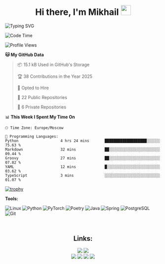 <h1 align="center">Hi there, I'm Mikhail
<img src="https://user-images.githubusercontent.com/74038190/235223585-049a7ac0-b529-416d-b504-ed24aea7d99b.gif" height="32"/></h1>

<img  src="https://readme-typing-svg.herokuapp.com?font=Fira+Code&pause=1000&random=false&width=435&lines=Machine+learning+engineer" alt="Typing SVG"  />

<!--START_SECTION:waka-->
![Code Time](http://img.shields.io/badge/Code%20Time-299%20hrs%2057%20mins-blue)

![Profile Views](http://img.shields.io/badge/Profile%20Views-113-blue)

**🐱 My GitHub Data** 

> 📦 15.1 kB Used in GitHub's Storage 
 > 
> 🏆 38 Contributions in the Year 2025
 > 
> 💼 Opted to Hire
 > 
> 📜 22 Public Repositories 
 > 
> 🔑 6 Private Repositories 
 > 
📊 **This Week I Spent My Time On** 

```text
🕑︎ Time Zone: Europe/Moscow

💬 Programming Languages: 
Python                   4 hrs 24 mins       ███████████████████░░░░░░   75.63 % 
Markdown                 32 mins             ██░░░░░░░░░░░░░░░░░░░░░░░   09.44 % 
Groovy                   27 mins             ██░░░░░░░░░░░░░░░░░░░░░░░   07.82 % 
YAML                     12 mins             █░░░░░░░░░░░░░░░░░░░░░░░░   03.62 % 
TypeScript               3 mins              ░░░░░░░░░░░░░░░░░░░░░░░░░   01.07 % 
```


<!--END_SECTION:waka-->

[![trophy](https://github-profile-trophy.vercel.app/?username=miklrz&theme=onedark&title=-Issues,-Reviews)](https://github.com/ryo-ma/github-profile-trophy)

<p><b>Tools:</b></p>

![Linux](https://img.shields.io/badge/Linux-FCC624?style=for-the-badge&logo=linux&logoColor=black)
![Python](https://img.shields.io/badge/python-3670A0?style=for-the-badge&logo=python&logoColor=ffdd54)
![PyTorch](https://img.shields.io/badge/PyTorch-%23EE4C2C.svg?style=for-the-badge&logo=PyTorch&logoColor=white)
![Poetry](https://img.shields.io/badge/Poetry-%233B82F6.svg?style=for-the-badge&logo=poetry&logoColor=0B3D8D)
![Java](https://img.shields.io/badge/java-%23ED8B00.svg?style=for-the-badge&logo=openjdk&logoColor=white)
![Spring](https://img.shields.io/badge/Spring-6DB33F?style=for-the-badge&logo=spring&logoColor=white)
![PostgreSQL](https://img.shields.io/badge/PostgreSQL-316192?style=for-the-badge&logo=postgresql&logoColor=white)
![Git](https://img.shields.io/badge/git-%23F05033.svg?style=for-the-badge&logo=git&logoColor=white)

<br>

<h2 align="center">Links:</h2>
<div align="center">
<a href = "https://t.me/hxastur"><img src="https://img.shields.io/badge/Telegram-2CA5E0?style=for-the-badge&logo=telegram&logoColor=white"></a>
<a href="mailto:arz.mikhail@gmail.com"><img src="https://img.shields.io/badge/Gmail-D14836?style=for-the-badge&logo=gmail&logoColor=white"></a>
</div>
<div align="center">
<a href="https://www.kaggle.com/hxastur"><img src="https://img.shields.io/badge/Kaggle-035a7d?style=for-the-badge&logo=kaggle&logoColor=white"></a>
<a href="https://leetcode.com/hxastur/"><img src="https://img.shields.io/badge/-LeetCode-FFA116?style=for-the-badge&logo=LeetCode&logoColor=black"></a>
<a href="https://www.codewars.com/users/hxastur"><img src="https://img.shields.io/badge/Codewars-B1361E?style=for-the-badge&logo=Codewars&logoColor=white"></a>
<a href="https://codeforces.com/profile/miklrz"><img src="https://img.shields.io/badge/Codeforces-445f9d?style=for-the-badge&logo=Codeforces&logoColor=white"></a>
  </div>



<!---

![C++](https://img.shields.io/badge/c++-%2300599C.svg?style=for-the-badge&logo=c%2B%2B&logoColor=white)

<img  src="https://github-readme-stats.vercel.app/api?username=miklrz&include_all_commits=true&count_private=true&show_icons=true&line_height=20&title_color=2B5BBD&icon_color=1124BB&text_color=A1A1A1&bg_color=0,000000,130F40" alt="my Github Stats"/>

align="right"
https://habr.com/ru/articles/649363/
- 👀 I’m interested in coding
- 🌱 I’m currently learning java Core
- 📫 How to reach me: arz.mikhail@gmail.com

![LeetCode](https://img.shields.io/badge/LeetCode-000000?style=for-the-badge&logo=LeetCode&logoColor=#d16c06)
  <img src="https://myreadme.vercel.app/api/embed/miklrz?panels=userstatistics,toprepositories,toplanguages,commitgraph" alt="reimaginedreadme" />

--->

